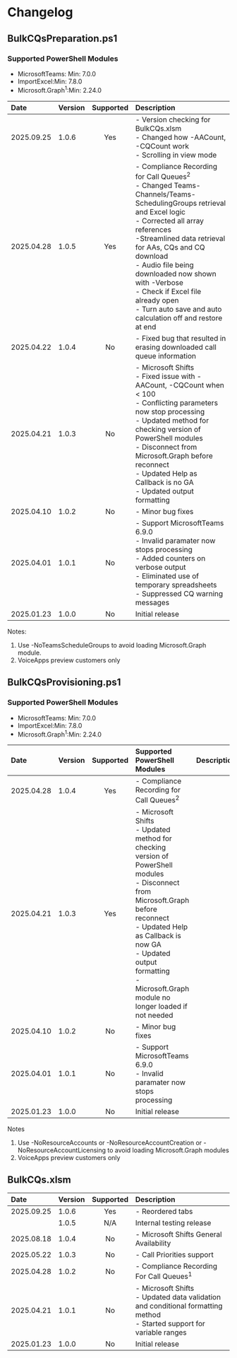 # Changelog

## BulkCQsPreparation.ps1

### Supported PowerShell Modules
- MicrosoftTeams: Min: 7.0.0
- ImportExcel:Min: 7.8.0
- Microsoft.Graph<sup>1</sup>:Min: 2.24.0
  
| Date       | Version | Supported | Description                                               |
|:-----------|:--------|:---------:|:----------------------------------------------------------|
| 2025.09.25 | 1.0.6   | Yes       | - Version checking for BulkCQs.xlsm<br>- Changed how -AACount, -CQCount work<br>- Scrolling in view mode |
| 2025.04.28 | 1.0.5   | Yes       | - Compliance Recording for Call Queues<sup>2</sup><br>- Changed Teams-Channels/Teams-SchedulingGroups retrieval and Excel logic<br>- Corrected all array references<br>-Streamlined data retrieval for AAs, CQs and CQ download<br>- Audio file being downloaded now shown with -Verbose<br>- Check if Excel file already open<br>- Turn auto save and auto calculation off and restore at end |
| 2025.04.22 | 1.0.4   | No        | - Fixed bug that resulted in erasing downloaded call queue information |
| 2025.04.21 | 1.0.3   | No        | - Microsoft Shifts<br>- Fixed issue with -AACount, -CQCount when < 100<br>- Conflicting parameters now stop processing<br>- Updated method for checking version of PowerShell modules<br>- Disconnect from Microsoft.Graph before reconnect<br>- Updated Help as Callback is no GA<br>- Updated output formatting |
| 2025.04.10 | 1.0.2   | No        | - Minor bug fixes        |
| 2025.04.01 | 1.0.1   | No        | - Support MicrosoftTeams  6.9.0<br>- Invalid paramater now stops processing<br>- Added counters on verbose output<br>- Eliminated use of temporary spreadsheets<br>- Suppressed CQ warning messages |
| 2025.01.23 | 1.0.0   | No        | Initial release               |

Notes:
1. Use -NoTeamsScheduleGroups to avoid loading Microsoft.Graph module.
2. VoiceApps preview customers only

## BulkCQsProvisioning.ps1

### Supported PowerShell Modules
- MicrosoftTeams: Min: 7.0.0
- ImportExcel:Min: 7.8.0
- Microsoft.Graph<sup>1</sup>:Min: 2.24.0

| Date       | Version | Supported | Supported PowerShell Modules | Description                                               |
|:-----------|:--------|:---------:|:-----------------------------|:----------------------------------------------------------|
| 2025.04.28 | 1.0.4   | Yes       | - Compliance Recording for Call Queues<sup>2</sup>                                       |
| 2025.04.21 | 1.0.3   | Yes       | - Microsoft Shifts<br>- Updated method for checking version of PowerShell modules<br>- Disconnect from Microsoft.Graph before reconnect<br>- Updated Help as Callback is now GA<br>- Updated output formatting<br>- Microsoft.Graph module no longer loaded if not needed |
| 2025.04.10 | 1.0.2   | No        | - Minor bug fixes                                                                        |
| 2025.04.01 | 1.0.1   | No        | - Support MicrosoftTeams  6.9.0<br>- Invalid paramater now stops processing              |
| 2025.01.23 | 1.0.0   | No        | Initial release                                                                          |

Notes
1. Use -NoResourceAccounts or -NoResourceAccountCreation or -NoResourceAccountLicensing to avoid loading Microsoft.Graph modules
2. VoiceApps preview customers only

## BulkCQs.xlsm

| Date       | Version | Supported | Description                                       |
|:-----------|:-------|:---------:|:---------------------------------------------------|
| 2025.09.25 | 1.0.6  | Yes       | - Reordered tabs                                   |
|            | 1.0.5  | N/A       | Internal testing release                           |
| 2025.08.18 | 1.0.4  | No        | - Microsoft Shifts General Availability            |
| 2025.05.22 | 1.0.3  | No        | - Call Priorities support                          |
| 2025.04.28 | 1.0.2  | No        | - Compliance Recording For Call Queues<sup>1</sup> |
| 2025.04.21 | 1.0.1  | No        | - Microsoft Shifts<br>- Updated data validation and conditional formatting method<br>- Started support for variable ranges   |
| 2025.01.23 | 1.0.0  | No        | Initial release                                    |
